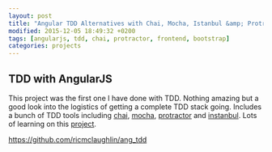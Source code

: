 ```yaml
---
layout: post
title: "Angular TDD Alternatives with Chai, Mocha, Istanbul &amp; Protractor  "
modified: 2015-12-05 18:49:32 +0200
tags: [angularjs, tdd, chai, protractor, frontend, bootstrap]
categories: projects
---
```


<h2 id="tdd-with-angularjs">TDD with AngularJS</h2>
<p>This project was the first one I have done with TDD. Nothing amazing but a good look into the logistics of getting a complete TDD stack going. Includes a bunch of TDD tools including <a href="http://chaijs.com/">chai</a>, <a href="https://mochajs.org/">mocha</a>, <a href="https://angular.github.io/protractor/#/">protractor</a> and <a href="https://gotwarlost.github.io/istanbul/">instanbul</a>. Lots of learning on this <a href="https://github.com/ricmclaughlin/ang_tdd">project</a>.</p>

https://github.com/ricmclaughlin/ang_tdd

